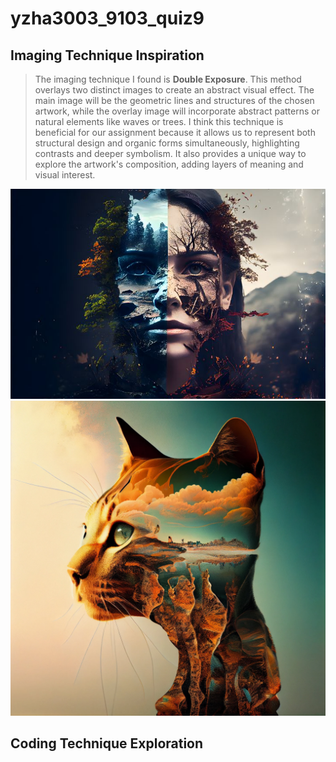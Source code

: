 # yzha3003_9103_quiz9

## Imaging Technique Inspiration
> The imaging technique I found is **Double Exposure**. This method overlays two distinct images to create an abstract visual effect. The main image will be the geometric lines and structures of the chosen artwork, while the overlay image will incorporate abstract patterns or natural elements like waves or trees. I think this technique is beneficial for our assignment because it allows us to represent both structural design and organic forms simultaneously, highlighting contrasts and deeper symbolism. It also provides a unique way to explore the artwork's composition, adding layers of meaning and visual interest.

![First example of double exposure](readmeImages/double_exposure_1.jpg)
![Second example of double exposure](readmeImages/double_exposure_2.jpg)

## Coding Technique Exploration
>
